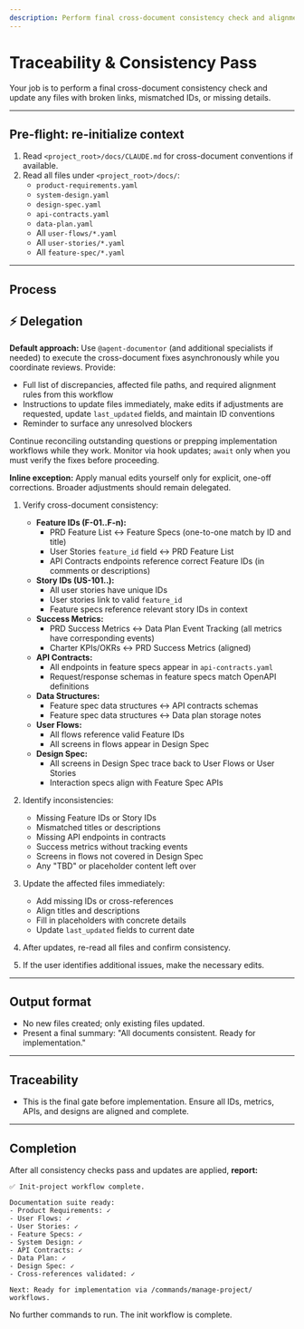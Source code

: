 ```yaml
---
description: Perform final cross-document consistency check and alignment validation
---
```


# Traceability & Consistency Pass

Your job is to perform a final cross-document consistency check and update any files with broken links, mismatched IDs, or missing details.

---

## Pre-flight: re-initialize context
1. Read `<project_root>/docs/CLAUDE.md` for cross-document conventions if available.
2. Read all files under `<project_root>/docs/`:
   - `product-requirements.yaml`
   - `system-design.yaml`
   - `design-spec.yaml`
   - `api-contracts.yaml`
   - `data-plan.yaml`
   - All `user-flows/*.yaml`
   - All `user-stories/*.yaml`
   - All `feature-spec/*.yaml`

---

## Process

## ⚡ Delegation

**Default approach:** Use `@agent-documentor` (and additional specialists if needed) to execute the cross-document fixes asynchronously while you coordinate reviews. Provide:
- Full list of discrepancies, affected file paths, and required alignment rules from this workflow
- Instructions to update files immediately, make edits if adjustments are requested, update `last_updated` fields, and maintain ID conventions
- Reminder to surface any unresolved blockers

Continue reconciling outstanding questions or prepping implementation workflows while they work. Monitor via hook updates; `await` only when you must verify the fixes before proceeding.

**Inline exception:** Apply manual edits yourself only for explicit, one-off corrections. Broader adjustments should remain delegated.

1. Verify cross-document consistency:
   - **Feature IDs (F-01..F-n):**
     - PRD Feature List ↔ Feature Specs (one-to-one match by ID and title)
     - User Stories `feature_id` field ↔ PRD Feature List
     - API Contracts endpoints reference correct Feature IDs (in comments or descriptions)
   - **Story IDs (US-101..):**
     - All user stories have unique IDs
     - User stories link to valid `feature_id`
     - Feature specs reference relevant story IDs in context
   - **Success Metrics:**
     - PRD Success Metrics ↔ Data Plan Event Tracking (all metrics have corresponding events)
     - Charter KPIs/OKRs ↔ PRD Success Metrics (aligned)
   - **API Contracts:**
     - All endpoints in feature specs appear in `api-contracts.yaml`
     - Request/response schemas in feature specs match OpenAPI definitions
   - **Data Structures:**
     - Feature spec data structures ↔ API contracts schemas
     - Feature spec data structures ↔ Data plan storage notes
   - **User Flows:**
     - All flows reference valid Feature IDs
     - All screens in flows appear in Design Spec
   - **Design Spec:**
     - All screens in Design Spec trace back to User Flows or User Stories
     - Interaction specs align with Feature Spec APIs

2. Identify inconsistencies:
   - Missing Feature IDs or Story IDs
   - Mismatched titles or descriptions
   - Missing API endpoints in contracts
   - Success metrics without tracking events
   - Screens in flows not covered in Design Spec
   - Any "TBD" or placeholder content left over

3. Update the affected files immediately:
   - Add missing IDs or cross-references
   - Align titles and descriptions
   - Fill in placeholders with concrete details
   - Update `last_updated` fields to current date

4. After updates, re-read all files and confirm consistency.

5. If the user identifies additional issues, make the necessary edits.

---

## Output format
- No new files created; only existing files updated.
- Present a final summary: "All documents consistent. Ready for implementation."

---

## Traceability
- This is the final gate before implementation. Ensure all IDs, metrics, APIs, and designs are aligned and complete.

---

## Completion

After all consistency checks pass and updates are applied, **report:**

```
✅ Init-project workflow complete.

Documentation suite ready:
- Product Requirements: ✓
- User Flows: ✓
- User Stories: ✓
- Feature Specs: ✓
- System Design: ✓
- API Contracts: ✓
- Data Plan: ✓
- Design Spec: ✓
- Cross-references validated: ✓

Next: Ready for implementation via /commands/manage-project/ workflows.
```

No further commands to run. The init workflow is complete.
